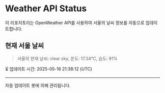 
# Weather API Status

이 리포지토리는 OpenWeather API를 사용하여 서울의 날씨 정보를 자동으로 업데이트합니다.

## 현재 서울 날씨
> 서울의 현재 날씨: clear sky, 온도: 17.34°C, 습도: 91%

⏳ 업데이트 시간: 2025-05-16 21:38:12 (UTC)

---
자동 업데이트 봇에 의해 관리됩니다.
